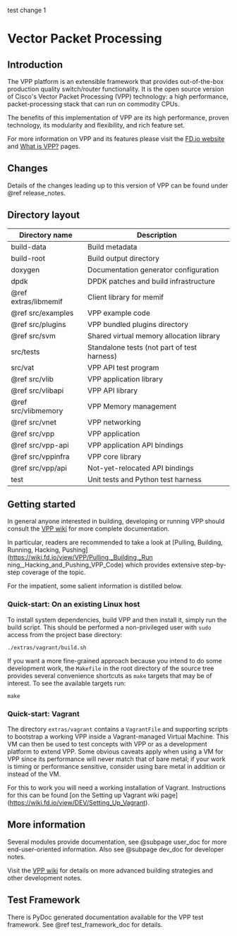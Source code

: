 test change 1

Vector Packet Processing
========================

## Introduction

The VPP platform is an extensible framework that provides out-of-the-box
production quality switch/router functionality. It is the open source version
of Cisco's Vector Packet Processing (VPP) technology: a high performance,
packet-processing stack that can run on commodity CPUs.

The benefits of this implementation of VPP are its high performance, proven
technology, its modularity and flexibility, and rich feature set.

For more information on VPP and its features please visit the
[FD.io website](http://fd.io/) and
[What is VPP?](https://wiki.fd.io/view/VPP/What_is_VPP%3F) pages.


## Changes

Details of the changes leading up to this version of VPP can be found under
@ref release_notes.


## Directory layout

| Directory name         | Description                                 |
| ---------------------- | ------------------------------------------- |
|      build-data        | Build metadata                              |
|      build-root        | Build output directory                      |
|      doxygen           | Documentation generator configuration       |
|      dpdk              | DPDK patches and build infrastructure       |
| @ref extras/libmemif   | Client library for memif                    |
| @ref src/examples      | VPP example code                            |
| @ref src/plugins       | VPP bundled plugins directory               |
| @ref src/svm           | Shared virtual memory allocation library    |
|      src/tests         | Standalone tests (not part of test harness) |
|      src/vat           | VPP API test program                        |
| @ref src/vlib          | VPP application library                     |
| @ref src/vlibapi       | VPP API library                             |
| @ref src/vlibmemory    | VPP Memory management                       |
| @ref src/vnet          | VPP networking                              |
| @ref src/vpp           | VPP application                             |
| @ref src/vpp-api       | VPP application API bindings                |
| @ref src/vppinfra      | VPP core library                            |
| @ref src/vpp/api       | Not-yet-relocated API bindings              |
|      test              | Unit tests and Python test harness          |

## Getting started

In general anyone interested in building, developing or running VPP should
consult the [VPP wiki](https://wiki.fd.io/view/VPP) for more complete
documentation.

In particular, readers are recommended to take a look at [Pulling, Building,
Running, Hacking, Pushing](https://wiki.fd.io/view/VPP/Pulling,_Building,_Run
ning,_Hacking_and_Pushing_VPP_Code) which provides extensive step-by-step
coverage of the topic.

For the impatient, some salient information is distilled below.


### Quick-start: On an existing Linux host

To install system dependencies, build VPP and then install it, simply run the
build script. This should be performed a non-privileged user with `sudo`
access from the project base directory:

    ./extras/vagrant/build.sh

If you want a more fine-grained approach because you intend to do some
development work, the `Makefile` in the root directory of the source tree
provides several convenience shortcuts as `make` targets that may be of
interest. To see the available targets run:

    make


### Quick-start: Vagrant

The directory `extras/vagrant` contains a `VagrantFile` and supporting
scripts to bootstrap a working VPP inside a Vagrant-managed Virtual Machine.
This VM can then be used to test concepts with VPP or as a development
platform to extend VPP. Some obvious caveats apply when using a VM for VPP
since its performance will never match that of bare metal; if your work is
timing or performance sensitive, consider using bare metal in addition or
instead of the VM.

For this to work you will need a working installation of Vagrant. Instructions
for this can be found [on the Setting up Vagrant wiki page]
(https://wiki.fd.io/view/DEV/Setting_Up_Vagrant).


## More information

Several modules provide documentation, see @subpage user_doc for more
end-user-oriented information. Also see @subpage dev_doc for developer notes.

Visit the [VPP wiki](https://wiki.fd.io/view/VPP) for details on more
advanced building strategies and other development notes.


## Test Framework

There is PyDoc generated documentation available for the VPP test framework.
See @ref test_framework_doc for details.
